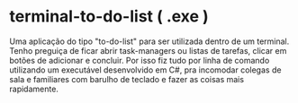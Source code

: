 # terminal-to-do-list ( .exe )
Uma aplicação do tipo "to-do-list" para ser utilizada dentro de um terminal.
Tenho preguiça de ficar abrir task-managers ou listas de tarefas, clicar em botões de adicionar e concluir.
Por isso fiz tudo por linha de comando utilizando um executável desenvolvido em C#, pra incomodar colegas de sala e familiares com barulho de teclado e fazer as coisas mais rapidamente.
